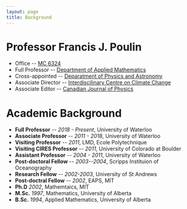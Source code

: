 ```yaml
---
layout: page
title: Background
---
```


# Professor Francis J. Poulin

* Office -- [MC 6324](https://uwaterloo.ca/map/)
* Full Professor -- [Department of Applied Mathematics](https://uwaterloo.ca/applied-mathematics/)
* Cross-appointed -- [Deparatment of Physics and Astronomy](https://uwaterloo.ca/physics-astronomy/)
* Associate Director -- [Interdiscilinary Centre on Climate Change](https://uwaterloo.ca/climate-centre/)
* Associate Editor -- [Canadian Journal of Physics](https://cdnsciencepub.com/journal/cjp)

# Academic Background
* **Full Professor** -- _2018 - Present_, University of Waterloo
* **Associate Professor** -- _2011 - 2018_, University of Waterloo
* **Visiting Professor** -- _2011_, LMD, Ecole Polytechnique
* **Visiting CIRES Professor** -- _2011_, University of Colorado at Boulder
* **Assistant Professor** -- _2004 - 2011_, University of Waterloo
* **Post-doctoral Fellow** -- _2003--2004_, Scripps Instituion of Oceanography
* **Research Fellow** -- _2002-2003_, University of St Andrews
* **Post-doctral Fellow** -- _2002_, EAPS, MIT
* **Ph.D** _2002_, Mathemtaics, MIT
* **M.Sc.** _1997_, Mathematics, University of Alberta
* **B.Sc.** _1994_, Applied Mathematics, University of Alberta
